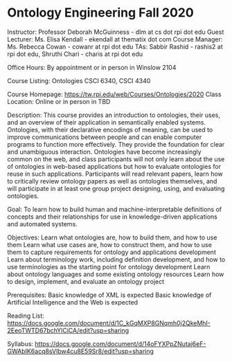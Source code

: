# Ontology Engineering Fall 2020

Instructor: Professor Deborah McGuinness - dlm at cs dot rpi dot edu
Guest Lecturer: Ms. Elisa Kendall - ekendall at thematix dot com
Course Manager: Ms. Rebecca Cowan - cowanr at rpi dot edu
TAs: Sabbir Rashid - rashis2 at rpi dot edu, Shruthi Chari - charis at rpi dot edu

Office Hours: By appointment or in person in Winslow 2104

Course Listing: Ontologies
CSCI 6340, CSCI 4340

Course Homepage: https://tw.rpi.edu/web/Courses/Ontologies/2020
Class Location: Online or in person in TBD

Description: 
This course provides an introduction to ontologies, their uses, and an overview of their application in semantically enabled systems. Ontologies, with their declarative encodings of meaning, can be used to improve communications between people and can enable computer programs to function more effectively. They provide the foundation for clear and unambiguous interaction. Ontologies have become increasingly common on the web, and class participants will not only learn about the use of ontologies in web-based applications but how to evaluate ontologies for reuse in such applications. Participants will read relevant papers, learn how to critically review ontology papers as well as ontologies themselves, and will participate in at least one group project designing, using, and evaluating ontologies.

Goal:
To learn how to build human and machine-interpretable definitions of concepts and their relationships for use in knowledge-driven applications and automated systems.

Objectives:
Learn what ontologies are, how to build them, and how to use them
Learn what use cases are, how to construct them, and how to use them to capture requirements for ontology and applications development
Learn about terminology work, including definition development, and how to use terminologies as the starting point for ontology development
Learn about ontology languages and some existing ontology resources
Learn how to design, implement, and evaluate an ontology project

Prerequisites:
Basic knowledge of XML is expected
Basic knowledge of Artificial Intelligence and the Web is expected

Reading List: https://docs.google.com/document/d/1C_kGqMXP8GNqmh0j2QkeMhI-2EeoTWTD67bchYlCiCA/edit?usp=sharing

Syllabus: https://docs.google.com/document/d/14oFYXPpZNutaj6eF-GWAbIK6acq8sVlbw4cu8E59Sr8/edit?usp=sharing